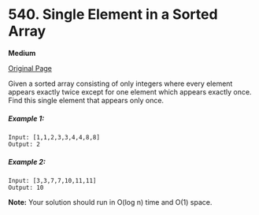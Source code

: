# 540. Single Element in a Sorted Array

**Medium**

[Original Page](https://leetcode.com/problems/single-element-in-a-sorted-array/)

Given a sorted array consisting of only integers where every element appears exactly twice except for one element which appears exactly once. Find this single element that appears only once.

##### Example 1:
```
Input: [1,1,2,3,3,4,4,8,8]
Output: 2
```

##### Example 2:
```
Input: [3,3,7,7,10,11,11]
Output: 10
```

__Note:__ Your solution should run in O(log n) time and O(1) space.
